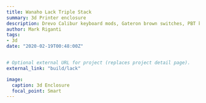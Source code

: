 ```yaml
---
title: Wanaho Lack Triple Stack	
summary: 3d Printer enclosure
description: Drevo Calibur keyboard mods, Gateron brown switches, PBT keycaps by Mark Riganti 
author: Mark Riganti 
tags:
- 3d
date: "2020-02-19T00:48:00Z"


# Optional external URL for project (replaces project detail page).
external_link: "build/lack"

image:
  caption: 3d Enclosure
  focal_point: Smart
---
```



